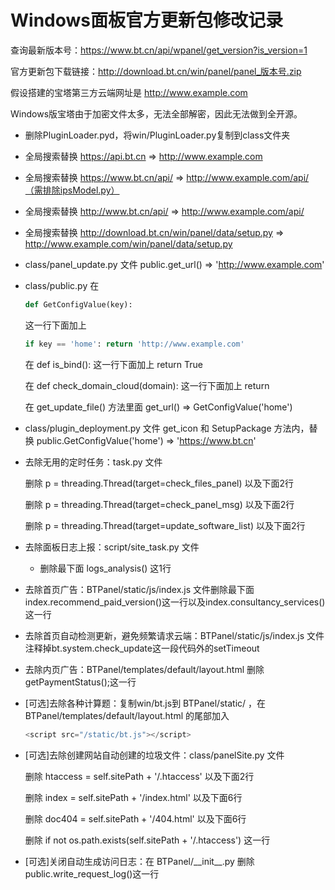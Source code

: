 # Windows面板官方更新包修改记录

查询最新版本号：https://www.bt.cn/api/wpanel/get_version?is_version=1

官方更新包下载链接：http://download.bt.cn/win/panel/panel_版本号.zip

假设搭建的宝塔第三方云端网址是 http://www.example.com

Windows版宝塔由于加密文件太多，无法全部解密，因此无法做到全开源。

- 删除PluginLoader.pyd，将win/PluginLoader.py复制到class文件夹

- 全局搜索替换 https://api.bt.cn => http://www.example.com

- 全局搜索替换 https://www.bt.cn/api/ => http://www.example.com/api/（需排除ipsModel.py）

- 全局搜索替换 http://www.bt.cn/api/ => http://www.example.com/api/

- 全局搜索替换 http://download.bt.cn/win/panel/data/setup.py => http://www.example.com/win/panel/data/setup.py

- class/panel_update.py 文件 public.get_url() =>  'http://www.example.com'

- class/public.py 在 

  ```python
  def GetConfigValue(key):
  ```

  这一行下面加上

  ```python
  if key == 'home': return 'http://www.example.com'
  ```

  在 def is_bind(): 这一行下面加上 return True

  在 def check_domain_cloud(domain): 这一行下面加上 return

  在 get_update_file() 方法里面 get_url() => GetConfigValue('home')

- class/plugin_deployment.py 文件 get_icon 和 SetupPackage 方法内，替换 public.GetConfigValue('home') => 'https://www.bt.cn'

- 去除无用的定时任务：task.py 文件

  删除 p = threading.Thread(target=check_files_panel) 以及下面2行

  删除 p = threading.Thread(target=check_panel_msg) 以及下面2行

  删除 p = threading.Thread(target=update_software_list) 以及下面2行

- 去除面板日志上报：script/site_task.py 文件

  - 删除最下面 logs_analysis() 这1行

- 去除首页广告：BTPanel/static/js/index.js 文件删除最下面index.recommend_paid_version()这一行以及index.consultancy_services()这一行

- 去除首页自动检测更新，避免频繁请求云端：BTPanel/static/js/index.js 文件注释掉bt.system.check_update这一段代码外的setTimeout

- 去除内页广告：BTPanel/templates/default/layout.html 删除getPaymentStatus();这一行

- [可选]去除各种计算题：复制win/bt.js到 BTPanel/static/ ，在 BTPanel/templates/default/layout.html 的尾部加入

  ```javascript
  <script src="/static/bt.js"></script>
  ```

- [可选]去除创建网站自动创建的垃圾文件：class/panelSite.py 文件

  删除 htaccess = self.sitePath + '/.htaccess' 以及下面2行

  删除 index = self.sitePath + '/index.html' 以及下面6行

  删除 doc404 = self.sitePath + '/404.html' 以及下面6行

  删除 if not os.path.exists(self.sitePath + '/.htaccess') 这一行

- [可选]关闭自动生成访问日志：在 BTPanel/\_\_init\_\_.py  删除public.write_request_log()这一行

